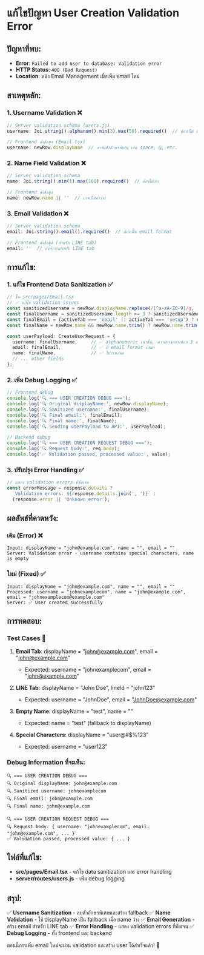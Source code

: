 # แก้ไขปัญหา User Creation Validation Error

## ปัญหาที่พบ:
- **Error**: `Failed to add user to database: Validation error`
- **HTTP Status**: `400 (Bad Request)`
- **Location**: หน้า Email Management เมื่อเพิ่ม email ใหม่

## สาเหตุหลัก:

### 1. **Username Validation** ❌
```javascript
// Server validation schema (users.js)
username: Joi.string().alphanum().min(3).max(50).required()  // ต้องเป็น alphanumeric เท่านั้น

// Frontend ส่งข้อมูล (Email.tsx)
username: newRow.displayName  // อาจมีตัวอักษรพิเศษ เช่น space, @, etc.
```

### 2. **Name Field Validation** ❌
```javascript
// Server validation schema
name: Joi.string().min(1).max(100).required()  // ต้องไม่ว่าง

// Frontend ส่งข้อมูล
name: newRow.name || ''  // อาจเป็นค่าว่าง
```

### 3. **Email Validation** ❌
```javascript
// Server validation schema
email: Joi.string().email().required()  // ต้องเป็น email format

// Frontend ส่งข้อมูล (สำหรับ LINE tab)
email: ''  // ส่งค่าว่างสำหรับ LINE tab
```

## การแก้ไข:

### 1. **แก้ไข Frontend Data Sanitization** ✅
```typescript
// ใน src/pages/Email.tsx
// ✅ แก้ไข validation issues
const sanitizedUsername = newRow.displayName.replace(/[^a-zA-Z0-9]/g, ''); // ลบตัวอักษรพิเศษ
const finalUsername = sanitizedUsername.length >= 3 ? sanitizedUsername : `user${Date.now()}`;
const finalEmail = (activeTab === 'email' || activeTab === 'setup') ? newRow.email : `${finalUsername}@example.com`;
const finalName = newRow.name && newRow.name.trim() ? newRow.name.trim() : newRow.displayName || 'User';

const userPayload: CreateUserRequest = {
  username: finalUsername,     // ✅ alphanumeric เท่านั้น, ความยาวอย่างน้อย 3 ตัว
  email: finalEmail,           // ✅ มี email format เสมอ
  name: finalName,             // ✅ ไม่ว่างเสมอ
  // ... other fields
};
```

### 2. **เพิ่ม Debug Logging** ✅
```typescript
// Frontend debug
console.log('🔍 === USER CREATION DEBUG ===');
console.log('🔍 Original displayName:', newRow.displayName);
console.log('🔍 Sanitized username:', finalUsername);
console.log('🔍 Final email:', finalEmail);
console.log('🔍 Final name:', finalName);
console.log('🔍 Sending userPayload to API:', userPayload);
```

```javascript
// Backend debug
console.log('🔍 === USER CREATION REQUEST DEBUG ===');
console.log('🔍 Request body:', req.body);
console.log('✅ Validation passed, processed value:', value);
```

### 3. **ปรับปรุง Error Handling** ✅
```typescript
// แสดง validation errors ที่ชัดเจน
const errorMessage = response.details ? 
  `Validation errors: ${response.details.join(', ')}` : 
  (response.error || 'Unknown error');
```

## ผลลัพธ์ที่คาดหวัง:

### **เดิม (Error)** ❌
```
Input: displayName = "john@example.com", name = "", email = ""
Server: Validation error - username contains special characters, name is empty
```

### **ใหม่ (Fixed)** ✅
```
Input: displayName = "john@example.com", name = "", email = ""
Processed: username = "johnexamplecom", name = "john@example.com", email = "johnexamplecom@example.com"
Server: ✅ User created successfully
```

## การทดสอบ:

### **Test Cases** 🧪
1. **Email Tab**: displayName = "john@example.com", email = "john@example.com"
   - Expected: username = "johnexamplecom", email = "john@example.com"

2. **LINE Tab**: displayName = "John Doe", lineId = "john123"
   - Expected: username = "JohnDoe", email = "JohnDoe@example.com"

3. **Empty Name**: displayName = "test", name = ""
   - Expected: name = "test" (fallback to displayName)

4. **Special Characters**: displayName = "user@#$%123"
   - Expected: username = "user123"

### **Debug Information ที่จะเห็น:**
```
🔍 === USER CREATION DEBUG ===
🔍 Original displayName: john@example.com
🔍 Sanitized username: johnexamplecom
🔍 Final email: john@example.com
🔍 Final name: john@example.com

🔍 === USER CREATION REQUEST DEBUG ===
🔍 Request body: { username: "johnexamplecom", email: "john@example.com", ... }
✅ Validation passed, processed value: { ... }
```

## ไฟล์ที่แก้ไข:
- **src/pages/Email.tsx** - แก้ไข data sanitization และ error handling
- **server/routes/users.js** - เพิ่ม debug logging

## สรุป:
✅ **Username Sanitization** - ลบตัวอักษรพิเศษและสร้าง fallback
✅ **Name Validation** - ใช้ displayName เป็น fallback เมื่อ name ว่าง
✅ **Email Generation** - สร้าง email สำหรับ LINE tab
✅ **Error Handling** - แสดง validation errors ที่ชัดเจน
✅ **Debug Logging** - ทั้ง frontend และ backend

ตอนนี้การเพิ่ม email ใหม่จะผ่าน validation และสร้าง user ได้สำเร็จแล้ว! 🎯
